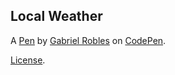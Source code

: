 Local Weather
-------------


A [Pen](https://codepen.io/garobles/pen/zzzyXz) by [Gabriel Robles](https://codepen.io/garobles) on [CodePen](https://codepen.io).

[License](https://codepen.io/garobles/pen/zzzyXz/license).